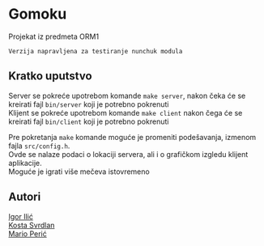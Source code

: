 # Gomoku
Projekat iz predmeta ORM1
```
Verzija napravljena za testiranje nunchuk modula
```

## Kratko uputstvo
Server se pokreće upotrebom komande `make server`, nakon čeka će se kreirati fajl `bin/server` koji je potrebno pokrenuti  
Klijent se pokreće upotrebom komande `make client` nakon čega će se kreirati fajl `bin/client` koji je potrebno pokrenuti  
  
Pre pokretanja `make` komande moguće je promeniti podešavanja, izmenom fajla `src/config.h`.  
Ovde se nalaze podaci o lokaciji servera, ali i o grafičkom izgledu klijent aplikacije.  
Moguće je igrati više mečeva istovremeno

## Autori
[Igor Ilić](http://github.com/dexters1)  
[Kosta Svrdlan](http://github.com/goust6)  
[Mario Perić](http://github.com/randomCharacter)
